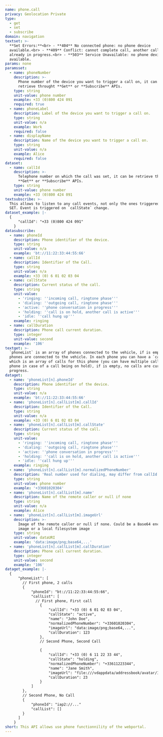 ```yaml
---
name: phone.call
privacy: Geolocation Private
type:
  - get
  - set
  - subscribe
domain: navigation
textset: >-
  **Set Errors:**<br> - **404** No connected phone: no phone device
  available.<br> - **409** Conflict: cannot complete call, another call is
  already in progress.<br> - **503** Service Unavailable: no phone device
  available.
params: none
paramsset:
  - name: phoneNumber
    description: >-
      Phone number of the device you want to trigger a call on, it can be
      retrieve throught **Get** or **Subscribe** APIs.
    type: string
    unit-value: phone number
    example: +33 (0)800 424 091
    required: true
  - name: phoneLabel
    description: Label of the device you want to trigger a call on.
    type: string
    unit-value: n/a
    example: Work
    required: false
  - name: displayName
    description: Name of the device you want to trigger a call on.
    type: string
    unit-value: n/a
    example: Alice
    required: false
dataset:
  - name: callId
    description: >-
      Telephone number on which the call was set, it can be retrieve throught
      **Get** or **Subscribe** APIs.
    type: string
    unit-value: phone number
    example: +33 (0)800 424 091
textsubscribe: >-
  This allows to listen to any call events, not only the ones triggered with
  SET. Event is triggered on `callState` change.
dataset_example: |-
  {
      "callId": "+33 (0)800 424 091" 
    }
datasubscribe:
  - name: phoneId
    description: Phone identifier of the device.
    type: string
    unit-value: n/a
    example: 'bt://11:22:33:44:55:66'
  - name: callId
    description: Identifier of the Call.
    type: string
    unit-value: n/a
    example: +33 (0) 6 01 02 03 04
  - name: callState
    description: Current status of the call.
    type: string
    unit-value:
      - 'ringing: ''incoming call, ringtone phase'''
      - 'dialing: ''outgoing call, ringtone phase'''
      - 'active: ''phone conversation in progress'''
      - 'holding: ''call is on hold, another call is active'''
      - 'idle: ''call hung up'''
    example: ringing
  - name: callDuration
    description: Phone call current duration.
    type: integer
    unit-value: second
    example: '106'
textget: >-
  `phoneList` is an array of phones connected to the vehicle, if is empty, no
  phones are connected to the vehicle. In each phone you can have a `callList`
  which is an array of calls for this phone (you can have multiple calls for one
  phone in case of a call being on hold), if is empty, no calls are currently in
  progress.
dataget:
  - name: 'phoneList[n].phoneId'
    description: Phone identifier of the device.
    type: string
    unit-value: n/a
    example: 'bt://11:22:33:44:55:66'
  - name: 'phoneList[n].callList[m].callId'
    description: Identifier of the Call.
    type: string
    unit-value: n/a
    example: +33 (0) 6 01 02 03 04
  - name: 'phoneList[n].callList[m].callState'
    description: Current status of the call.
    type: string
    unit-value:
      - 'ringing: ''incoming call, ringtone phase'''
      - 'dialing: ''outgoing call, ringtone phase'''
      - 'active: ''phone conversation in progress'''
      - 'holding: ''call is on hold, another call is active'''
      - 'idle: ''call hung up'''
    example: ringing
  - name: 'phoneList[n].callList[m].normalizedPhoneNumber'
    description: 'Real number used for dialing, may differ from callId.'
    type: string
    unit-value: phone number
    example: '+33601020304'
  - name: 'phoneList[n].callList[m].name'
    description: Name of the remote caller or null if none
    type: string
    unit-value: n/a
    example: Alice
  - name: 'phoneList[n].callList[m].imageUrl'
    description: >-
      Image of the remote caller or null if none. Could be a Base64 encoded
      image or a local filesystem image
    type: string
    unit-value: dataURI
    example: 'data:image/png;base64,...'
  - name: 'phoneList[n].callList[m].callDuration'
    description: Phone call current duration.
    type: integer
    unit-value: second
    example: '106'
dataget_example: |-
  {
      "phoneList": [
        // First phone, 2 calls
        {
            "phoneId": "bt://11:22:33:44:55:66",
            "callList": [
              // First phone, First call
                {
                    "callId": "+33 (0) 6 01 02 03 04",
                    "callState": "active",
                    "name": "John Doe",
                    "normalizedPhoneNumber": "+33601020304",
                    "imageUrl": "data:image/png;base64,...",
                    "callDuration": 123 
                },
                // Second Phone, Second Call

                {
                    "callId": "+33 (0) 6 11 22 33 44",
                    "callState": "holding",
                    "normalizedPhoneNumber": "+33611223344",
                    "name": "Jane Smith",
                    "imageUrl": "file:///vdappdata/addressbook/avatar/194.png",
                    "callDuration": 23
                }
            ]
        },
        // Second Phone, No Call
        {
            "phoneId": "iap2://..."
            "callList": [] 
        }
      ]
    }
short: This API allows use phone functionnility of the webportal.
---
```



